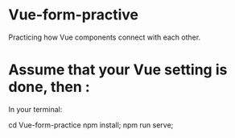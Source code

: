 # Vue-form-practive
Practicing how Vue components connect with each other.


<h1> Assume that your Vue setting is done, then : </h1>

In your terminal:

cd Vue-form-practice
npm install;
npm run serve;
